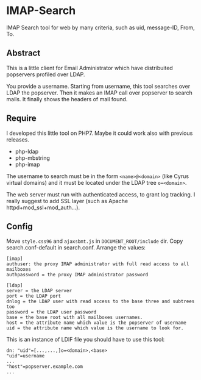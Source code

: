 # IMAP-Search
IMAP Search tool for web by many criteria, such as uid, message-ID, From, To.

## Abstract
This is a little client for Email Administrator which have distribuited popservers profiled over LDAP.

You provide a username. Starting from username, this tool searches over LDAP the popserver. Then it makes an IMAP call over popserver to search mails. It finally shows the headers of mail found.

## Require
I developed this little tool on PHP7. Maybe it could work also with previous releases.

- php-ldap
- php-mbstring
- php-imap

The username to search must be in the form `<name>@<domain>` (like Cyrus virtual domains) and it must be located under the LDAP tree `o=<domain>`.

The web server must run with authenticated access, to grant log tracking. I really suggest to add SSL layer (such as Apache httpd+mod_ssl+mod_auth...).

## Config
Move `style.css96` and `ajaxsbmt.js` in `DOCUMENT_ROOT/include` dir.
Copy search.conf-default in search.conf.
Arrange the values:
```
[imap]
authuser: the proxy IMAP administrator with full read access to all mailboxes
authpassword = the proxy IMAP administrator password

[ldap]
server = the LDAP server
port = the LDAP port
dnlog = the LDAP user with read access to the base three and subtrees too
password = the LDAP user password
base = the base root with all mailboxes usernames.
host = the attribute name which value is the popserver of username
uid = the attribute name which value is the username to look for.
```

This is an instance of LDIF file you should have to use this tool:
```
dn: "uid"=[...,...,]o=<domain>,<base>
"uid"=username
...
"host"=popserver.example.com
...
```
